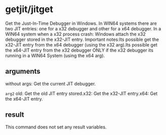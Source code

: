 # getjit/jitget

Get the Just-In-Time Debugger in Windows. In WIN64 systems there are two JIT entries: one for a x32 debugger and other for a x64 debugger. In a WIN64 system when a x32 process crash: Windows attach the x32 debugger stored in the x32-JIT entry. Important notes:Its possible get the   x32-JIT entry from the x64 debugger (using the x32 arg).Its possible get the x64-JIT entry from the   x32 debugger ONLY if the x32 debugger its running in a WIN64   System (using the x64 arg).

## arguments

without args: Get the current JIT debugger.

`arg2` old: Get the old JIT entry     stored.x32: Get the x32-JIT entry.x64: Get the     x64-JIT entry.

## result

This command does not set any result variables.
